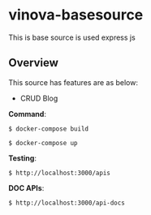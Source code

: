 # vinova-basesource
This is base source is used express js

## Overview

This source has features are as below:
- CRUD Blog

**Command**:

```
$ docker-compose build
```

```
$ docker-compose up
```

**Testing**:

```
$ http://localhost:3000/apis
```

**DOC APIs**:

```
$ http://localhost:3000/api-docs
```
